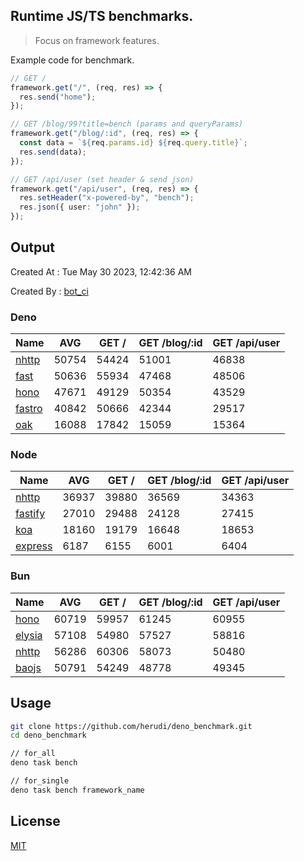 ## Runtime JS/TS benchmarks.

> Focus on framework features.

Example code for benchmark.
```ts
// GET /
framework.get("/", (req, res) => {
  res.send("home");
});

// GET /blog/99?title=bench (params and queryParams)
framework.get("/blog/:id", (req, res) => {
  const data = `${req.params.id} ${req.query.title}`;
  res.send(data);
});

// GET /api/user (set header & send json)
framework.get("/api/user", (req, res) => {
  res.setHeader("x-powered-by", "bench");
  res.json({ user: "john" });
});
```

## Output
Created At : Tue May 30 2023, 12:42:36 AM

Created By : [bot_ci](https://github.com/herudi/deno_benchmarks/commits?author=github-actions%5Bbot%5D)


### Deno
|Name|AVG|GET /|GET /blog/:id|GET /api/user|
|----|----|----|----|----|
|[nhttp](https://github.com/nhttp/nhttp)|50754|54424|51001|46838|
|[fast](https://github.com/danteissaias/fast)|50636|55934|47468|48506|
|[hono](https://github.com/honojs/hono)|47671|49129|50354|43529|
|[fastro](https://github.com/fastrodev/fastro)|40842|50666|42344|29517|
|[oak](https://github.com/oakserver/oak)|16088|17842|15059|15364|
  


### Node
|Name|AVG|GET /|GET /blog/:id|GET /api/user|
|----|----|----|----|----|
|[nhttp](https://github.com/nhttp/nhttp)|36937|39880|36569|34363|
|[fastify](https://github.com/fastify/fastify)|27010|29488|24128|27415|
|[koa](https://github.com/koajs/koa)|18160|19179|16648|18653|
|[express](https://github.com/expressjs/express)|6187|6155|6001|6404|
  


### Bun
|Name|AVG|GET /|GET /blog/:id|GET /api/user|
|----|----|----|----|----|
|[hono](https://github.com/honojs/hono)|60719|59957|61245|60955|
|[elysia](https://github.com/elysiajs/elysia)|57108|54980|57527|58816|
|[nhttp](https://github.com/nhttp/nhttp)|56286|60306|58073|50480|
|[baojs](https://github.com/mattreid1/baojs)|50791|54249|48778|49345|
  



## Usage

```bash
git clone https://github.com/herudi/deno_benchmark.git
cd deno_benchmark

// for_all
deno task bench

// for_single
deno task bench framework_name
```

## License

[MIT](LICENSE)

